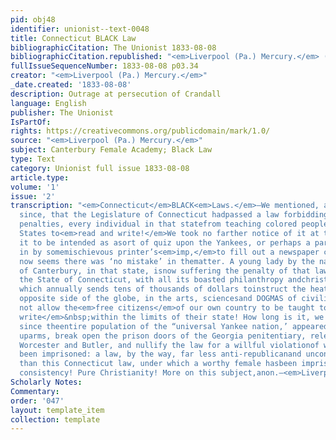```yaml
---
pid: obj48
identifier: unionist--text-0048
title: Connecticut BLACK Law
bibliographicCitation: The Unionist 1833-08-08
bibliographicCitation.republished: "<em>Liverpool (Pa.) Mercury.</em> (not researched)"
fullIssueSequenceNumber: 1833-08-08 p03.34
creator: "<em>Liverpool (Pa.) Mercury.</em>"
_date.created: '1833-08-08'
description: Outrage at persecution of Crandall
language: English
publisher: The Unionist
IsPartOf: 
rights: https://creativecommons.org/publicdomain/mark/1.0/
source: "<em>Liverpool (Pa.) Mercury.</em>"
subject: Canterbury Female Academy; Black Law
type: Text
category: Unionist full issue 1833-08-08
article.type: 
volume: '1'
issue: '2'
transcription: "<em>Connecticut</em>BLACK<em>Laws.</em>—We mentioned, a short time
  since, that the Legislature of Connecticut hadpassed a law forbidding under heavy
  penalties, every individual in that statefrom teaching colored people from other
  States to<em>read and write!</em>We took no farther notice of it at the time, supposing
  it to be intended as asort of quiz upon the Yankees, or perhaps a paragraph thrown
  in by somemischievous printer’s<em>imp,</em>to fill out a newspaper column. But
  now seems there was ‘no mistake’ in thematter. A young lady by the name of Crandall,
  of Canterbury, in that state, isnow suffering the penalty of that law in<em>a prison!</em>Yes,
  the State of Connecticut, with all its boasted philanthropy andchristianity—a State
  which annually sends tens of thousands of dollars toinstruct the heathen on the
  opposite side of the globe, in the arts, sciencesand DOGMAS of civilization, will
  not allow the<em>free citizens</em>of our own country to be taught to<em>read and
  write</em>&nbsp;within the limits of their state! How long is it, we would ask,
  since theentire population of the “universal Yankee nation,’ appeared ready to take
  uparms, break open the prison doors of the Georgia penitentiary, release themissionaries,
  Worcester and Butler, and nullify the law for a willful violationof which they had
  been imprisoned: a law, by the way, far less anti-republicanand unconstitutional
  than this Connecticut law, under which a worthy female hasbeen imprisoned. Admirable
  consistency! Pure Christianity! More on this subject,anon.—<em>Liverpool (Pa.) Mercury.</em>"
Scholarly Notes: 
Commentary: 
order: '047'
layout: template_item
collection: template
---
```

